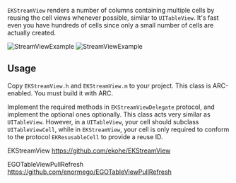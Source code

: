 `EKStreamView` renders a number of columns containing multiple cells by reusing the cell views whenever possible, similar to `UITableView`. It's fast even you have hundreds of cells since only a small number of cells are actually created.

![StreamViewExample](https://raw.github.com/guiyunchuan/StreamViewExample/master/Screenshot%202013.11.22%2010.13.35.png "Screenshot")
![StreamViewExample](https://raw.github.com/guiyunchuan/StreamViewExample/master/Screenshot%202013.11.22%2010.11.13.png "Screenshot")
## Usage ##

Copy `EKStreamView.h` and `EKStreamView.m` to your project. This class is ARC-enabled. You must build it with ARC.

Implement the required methods in `EKStreamViewDelegate` protocol, and implement the optional ones optionally. This class acts very similar as `UITableView`. However, in a `UITableView`, your cell should subclass `UITableViewCell`, while in `EKStreamView`, your cell is only required to conform to the protocol `EKResusableCell` to provide a reuse ID.

EKStreamView
https://github.com/ekohe/EKStreamView


EGOTableViewPullRefresh
https://github.com/enormego/EGOTableViewPullRefresh
